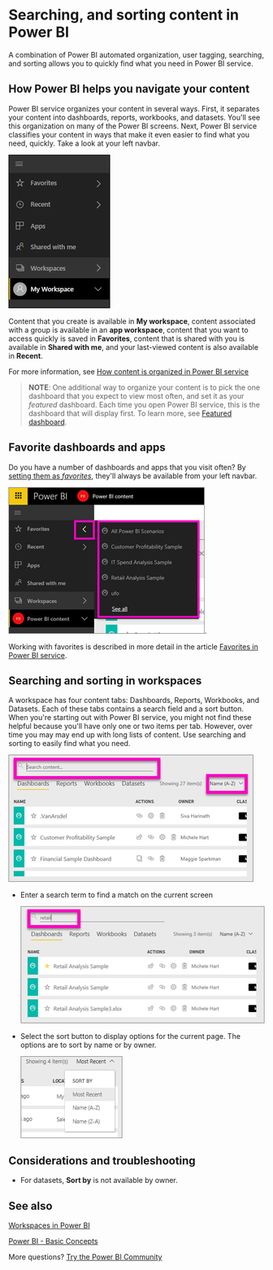 ﻿<properties
   pageTitle="Searching and sorting your content in Power BI service"
   description="documentation for sorting, and sorting content in Power BI workspaces"
   services="powerbi"
   documentationCenter=""
   authors="mihart"
   manager="erikre"
   backup=""
   editor=""
   tags=""
   qualityFocus="no"
   qualityDate=""/>

<tags
   ms.service="powerbi"
   ms.devlang="NA"
   ms.topic="article"
   ms.tgt_pltfrm="NA"
   ms.workload="powerbi"
   ms.date="04/17/2017"
   ms.author="mihart"/>

# Searching, and sorting content in Power BI
A combination of Power BI automated organization, user tagging, searching, and sorting allows you to quickly find what you need in Power BI service.

## How Power BI helps you navigate your content

Power BI service organizes your content in several ways.  First, it separates your content into dashboards, reports, workbooks, and datasets. You'll see this organization on many of the Power BI screens. Next, Power BI service classifies your content in ways that make it even easier to find what you need, quickly. Take a look at your left navbar.

![](media/powerbi-service-navigation-search-filter-sort/power-bi-newnav.png)

Content that you create is available in **My workspace**, content associated with a group is available in an **app workspace**, content that you want to access quickly is saved in **Favorites**, content that is shared with you is available in **Shared with me**, and your last-viewed content is also available in **Recent**.

For more information, see [How content is organized in Power BI service](powerbi-service-how-content-organized.md)


>**NOTE**: One additional way to organize your content is to pick the one dashboard that you expect to view most often, and set it as your *featured* dashboard. Each time you open Power BI service, this is the dashboard that will display first. To learn more, see [Featured dashboard](powerbi-service-featured-dashboards.md).

## Favorite dashboards and apps

Do you have a number of dashboards and apps that you visit often? By [setting them as *favorites*](powerbi-service-favorite-dashboards.md), they'll always be available from your left navbar. 

![](media/powerbi-service-navigation-search-filter-sort/power-bi-favorite-flyout.png).

Working with favorites is described in more detail in the article [Favorites in Power BI service](powerbi-service-favorite-dashboards.md).

## Searching and sorting in workspaces
A workspace has four content tabs: Dashboards, Reports, Workbooks, and Datasets.  Each of these tabs contains a search field and a sort button.  When you're starting out with Power BI service, you might not find these helpful because you'll have only one or two items per tab.  However, over time you may may end up with long lists of content.  Use searching and sorting to easily find what you need.

![](media/powerbi-service-navigation-search-filter-sort/power-bi-search-sort2.png)

-  Enter a search term to find a match on the current screen

    ![](media/powerbi-service-navigation-search-filter-sort/power-bi-search2.png)

-  Select the sort button to display options for the current page. The options are to sort by name or by owner.

    ![](media/powerbi-service-navigation-search-filter-sort/power-bi-sort-alpha.png)

##    Considerations and troubleshooting

-    For datasets, **Sort by** is not available by owner.

##  See also
[Workspaces in Power BI](powerbi-service-workspaces.md)

[Power BI - Basic Concepts](powerbi-service-basic-concepts.md)

More questions? [Try the Power BI Community](http://community.powerbi.com/)
